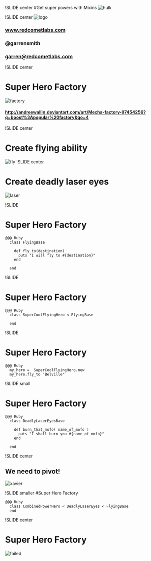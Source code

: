 !SLIDE center
#Get super powers with Mixins
![hulk](hulk.jpg)

!SLIDE center
![logo](logo.jpg)
### www.redcometlabs.com
### @garrensmith
### garren@redcometlabs.com

!SLIDE center
# Super Hero Factory
![factory](factory.jpg)

#### http://andreewallin.deviantart.com/art/Mecha-factory-97454256?q=boost%3Apopular%20factory&qo=4

!SLIDE center
# Create flying ability
![fly](fly.jpg)
!SLIDE center
# Create deadly laser eyes
![laser](laser.jpg)

!SLIDE

# Super Hero Factory

    @@@ Ruby
      class FlyingBase

        def fly_to(destination)
          puts "I will fly to #{destination}"
        end

      end

!SLIDE
# Super Hero Factory

    @@@ Ruby
      class SuperCoolFlyingHero < FlyingBase
    
      end

!SLIDE
# Super Hero Factory

    @@@ Ruby
      my_hero =  SuperCoolFlyingHero.new    
      my_hero.fly_to "Belville"

!SLIDE small
# Super Hero Factory
    
    @@@ Ruby
      class DeadlyLaserEyesBase

        def burn_that_mofo( name_of_mofo )
          puts "I shall burn you #{name_of_mofo}"
        end
       
      end

!SLIDE center

## We need to pivot!
![xavier](xavier.jpg)

!SLIDE smaller
#Super Hero Factory

    @@@ Ruby
      class CombinedPowerHero < DeadlyLaserEyes < FlyingBase
      end

!SLIDE center
# Super Hero Factory
![failed](failed.jpg)





